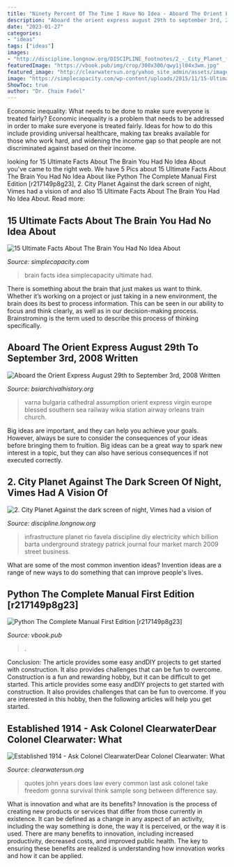 ```yaml
---
title: "Ninety Percent Of The Time I Have No Idea - Aboard The Orient Express August 29th To September 3rd, 2008 Written"
description: "Aboard the orient express august 29th to september 3rd, 2008 written"
date: "2023-01-27"
categories:
- "ideas"
tags: ["ideas"]
images:
- "http://discipline.longnow.org/DISCIPLINE_footnotes/2_-_City_Planet_files/rochinhaPower-filtered.jpg"
featuredImage: "https://vbook.pub/img/crop/300x300/qwy1jl04x3wm.jpg"
featured_image: "http://clearwatersun.org/yahoo_site_admin/assets/images/col_cw_from_equinox_issue.98192504_std.png"
image: "https://simplecapacity.com/wp-content/uploads/2015/11/15-Ultimate-Facts-About-Your-Brain-You-Had-No-Idea-About.jpg"
ShowToc: true
author: "Dr. Chaim Fadel"
---
```



Economic inequality: What needs to be done to make sure everyone is treated fairly?
Economic inequality is a problem that needs to be addressed in order to make sure everyone is treated fairly. Ideas for how to do this include providing universal healthcare, making tax breaks available for those who work hard, and widening the income gap so that people are not discriminated against based on their income.

	

		
looking for 15 Ultimate Facts About The Brain You Had No Idea About you've came to the right web. We have 5 Pics about 15 Ultimate Facts About The Brain You Had No Idea About like Python The Complete Manual First Edition [r217149p8g23], 2. City Planet Against the dark screen of night, Vimes had a vision of and also 15 Ultimate Facts About The Brain You Had No Idea About. Read more:
		
    
## 15 Ultimate Facts About The Brain You Had No Idea About

<img loading=lazy src="https://simplecapacity.com/wp-content/uploads/2015/11/15-Ultimate-Facts-About-Your-Brain-You-Had-No-Idea-About.jpg" onerror="this.onerror=null;this.src='https://tse2.mm.bing.net/th?id=OIP.Of0oiZVIcj6rm9e-pBAgjwHaEb&amp;pid=15.1';" alt="15 Ultimate Facts About The Brain You Had No Idea About">

_Source: simplecapacity.com_

>brain facts idea simplecapacity ultimate had. 

	

There is something about the brain that just makes us want to think. Whether it’s working on a project or just taking in a new environment, the brain does its best to process information. This can be seen in our ability to focus and think clearly, as well as in our decision-making process. Brainstroming is the term used to describe this process of thinking specifically.

    
## Aboard The Orient Express August 29th To September 3rd, 2008 Written

<img loading=lazy src="http://www.bsiarchivalhistory.org/BSI_Archival_History/Orient_Express_files/droppedImage_8.jpg" onerror="this.onerror=null;this.src='https://tse4.mm.bing.net/th?id=OIP.JjYUXBXsdJgX32jUUbv-VgAAAA&amp;pid=15.1';" alt="Aboard the Orient Express August 29th to September 3rd, 2008 Written">

_Source: bsiarchivalhistory.org_

>varna bulgaria cathedral assumption orient express virgin europe blessed southern sea railway wikia station airway orleans train church. 

	

Big ideas are important, and they can help you achieve your goals. However, always be sure to consider the consequences of your ideas before bringing them to fruition. Big ideas can be a great way to spark new interest in a topic, but they can also have serious consequences if not executed correctly.

    
## 2. City Planet Against The Dark Screen Of Night, Vimes Had A Vision Of

<img loading=lazy src="http://discipline.longnow.org/DISCIPLINE_footnotes/2_-_City_Planet_files/rochinhaPower-filtered.jpg" onerror="this.onerror=null;this.src='https://tse4.mm.bing.net/th?id=OIP.e94usREcHqPerzC7Wi7eOAHaJ0&amp;pid=15.1';" alt="2. City Planet Against the dark screen of night, Vimes had a vision of">

_Source: discipline.longnow.org_

>infrastructure planet rio favela discipline diy electricity which billion barta underground strategy patrick journal four market march 2009 street business. 

	

What are some of the most common invention ideas?
Invention ideas are a range of new ways to do something that can improve people's lives.

    
## Python The Complete Manual First Edition [r217149p8g23]

<img loading=lazy src="https://vbook.pub/img/crop/300x300/qwy1jl04x3wm.jpg" onerror="this.onerror=null;this.src='https://tse4.mm.bing.net/th?id=OIP.AaOGqqV1glDluGhGpEsxTAAAAA&amp;pid=15.1';" alt="Python The Complete Manual First Edition [r217149p8g23]">

_Source: vbook.pub_

>. 

	

Conclusion: The article provides some easy andDIY projects to get started with construction. It also provides challenges that can be fun to overcome.
Construction is a fun and rewarding hobby, but it can be difficult to get started. This article provides some easy andDIY projects to get started with construction. It also provides challenges that can be fun to overcome. If you are interested in this hobby, then the following articles will help you get started.

    
## Established 1914 - ﻿Ask Colonel ClearwaterDear Colonel Clearwater: What

<img loading=lazy src="http://clearwatersun.org/yahoo_site_admin/assets/images/col_cw_from_equinox_issue.98192504_std.png" onerror="this.onerror=null;this.src='https://tse3.mm.bing.net/th?id=OIP.UVUSZrs7f8DVfAAK3ts4rgHaLa&amp;pid=15.1';" alt="Established 1914 - ﻿Ask Colonel ClearwaterDear Colonel Clearwater: What">

_Source: clearwatersun.org_

>quotes john years does law every common last ask colonel take freedom gonna survival think sample song between difference say. 

	

What is innovation and what are its benefits?
Innovation is the process of creating new products or services that differ from those currently in existence. It can be defined as a change in any aspect of an activity, including the way something is done, the way it is perceived, or the way it is used. 
There are many benefits to innovation, including increased productivity, decreased costs, and improved public health. The key to ensuring these benefits are realized is understanding how innovation works and how it can be applied.

